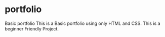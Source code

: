 # portfolio
Basic portfolio
This is a Basic portfolio using only HTML and CSS.
This is a beginner Friendly Project.
